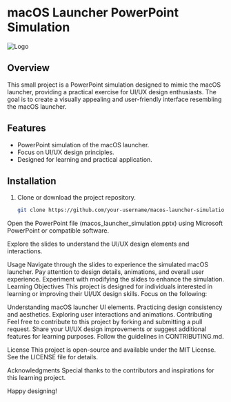 # macOS Launcher PowerPoint Simulation
![Logo](https://cdn.mos.cms.futurecdn.net/Ta6puMb9jUvdbFRhiVJcmV-650-80.jpg.webp)
## Overview

This small project is a PowerPoint simulation designed to mimic the macOS launcher, providing a practical exercise for UI/UX design enthusiasts. The goal is to create a visually appealing and user-friendly interface resembling the macOS launcher.

## Features

- PowerPoint simulation of the macOS launcher.
- Focus on UI/UX design principles.
- Designed for learning and practical application.

## Installation

1. Clone or download the project repository.
   ```bash
   git clone https://github.com/your-username/macos-launcher-simulation.git
Open the PowerPoint file (macos_launcher_simulation.pptx) using Microsoft PowerPoint or compatible software.

Explore the slides to understand the UI/UX design elements and interactions.

Usage
Navigate through the slides to experience the simulated macOS launcher.
Pay attention to design details, animations, and overall user experience.
Experiment with modifying the slides to enhance the simulation.
Learning Objectives
This project is designed for individuals interested in learning or improving their UI/UX design skills. Focus on the following:

Understanding macOS launcher UI elements.
Practicing design consistency and aesthetics.
Exploring user interactions and animations.
Contributing
Feel free to contribute to this project by forking and submitting a pull request. Share your UI/UX design improvements or suggest additional features for learning purposes. Follow the guidelines in CONTRIBUTING.md.

License
This project is open-source and available under the MIT License. See the LICENSE file for details.

Acknowledgments
Special thanks to the contributors and inspirations for this learning project.

Happy designing!
